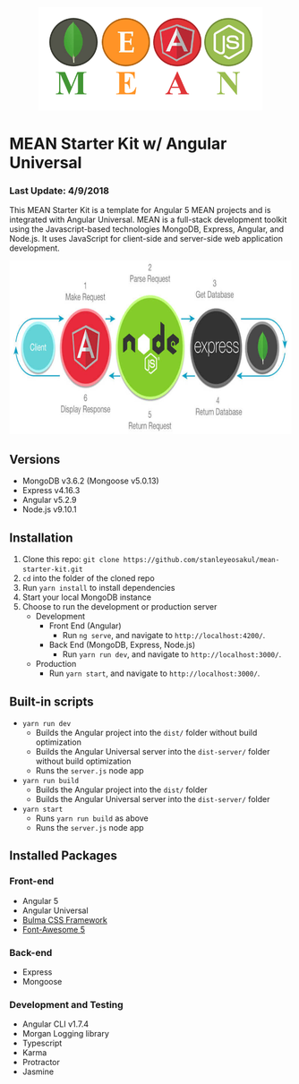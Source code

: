 <p align="center">
    <img width="400" height="185" src="./src/assets/pics/mean.png">
</p>

# MEAN Starter Kit w/ Angular Universal
### Last Update: 4/9/2018
This MEAN Starter Kit is a template for Angular 5 MEAN projects and is integrated with Angular Universal.  MEAN is a full-stack development toolkit using the Javascript-based technologies MongoDB, Express, Angular, and Node.js.  It uses JavaScript for client-side and server-side web application development.

<p align="center">
    <img width="768" height="310" src="./src/assets/pics/mean_cycle.jpg">
</p>

## Versions
* MongoDB v3.6.2 (Mongoose v5.0.13)
* Express v4.16.3
* Angular v5.2.9
* Node.js v9.10.1

## Installation
1. Clone this repo: `git clone https://github.com/stanleyeosakul/mean-starter-kit.git`
1. `cd` into the folder of the cloned repo
1. Run `yarn install` to install dependencies
1. Start your local MongoDB instance
1. Choose to run the development or production server
    * Development
        * Front End (Angular)
            * Run `ng serve`, and navigate to `http://localhost:4200/`. 
        * Back End (MongoDB, Express, Node.js)
            * Run `yarn run dev`, and navigate to `http://localhost:3000/`.
    * Production
        * Run `yarn start`, and navigate to `http://localhost:3000/`.

## Built-in scripts
* `yarn run dev`
    * Builds the Angular project into the `dist/` folder without build optimization
    * Builds the Angular Universal server into the `dist-server/` folder without build optimization
    * Runs the `server.js` node app
* `yarn run build`
    * Builds the Angular project into the `dist/` folder
    * Builds the Angular Universal server into the `dist-server/` folder
* `yarn start`
    * Runs `yarn run build` as above
    * Runs the `server.js` node app

## Installed Packages
### Front-end
* Angular 5
* Angular Universal
* [Bulma CSS Framework](https://bulma.io/)
* [Font-Awesome 5](https://fontawesome.com/)

### Back-end
* Express
* Mongoose

### Development and Testing
* Angular CLI v1.7.4
* Morgan Logging library
* Typescript
* Karma
* Protractor
* Jasmine
